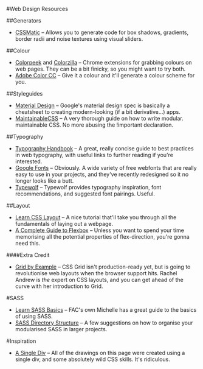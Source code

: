 #Web Design Resources

##Generators

* [CSSMatic](http://www.cssmatic.com) – Allows you to generate code for box shadows, gradients, border radii and noise textures using visual sliders.

##Colour

* [Colorpeek](http://colorpeek.com/) and [Colorzilla](http://www.colorzilla.com/) – Chrome extensions for grabbing colours on web pages. They can be a bit finicky, so you might want to try both.
* [Adobe Color CC](http://color.adobe.com/create/color-wheel) – Give it a colour and it'll generate a colour scheme for you.

##Styleguides

* [Material Design](https://material.google.com/) – Google's material design spec is basically a cheatsheet to creating modern-looking (if a bit derivative...) apps.
* [MaintainableCSS](http://maintainablecss.com/) – A very thorough guide on how to write modular. maintainable CSS. No more abusing the !important declaration.

##Typography

* [Typography Handbook](http://typographyhandbook.com/) – A great, really concise guide to best practices in web typography, with useful links to further reading if you're interested.
* [Google Fonts](https://fonts.google.com/) – Obviously. A wide variety of free webfonts that are really easy to use in your projects, and they've recently redesigned so it no longer looks like a butt.
* [Typewolf](https://www.typewolf.com/) – Typewolf provides typography inspiration, font recommendations, and suggested font pairings. Useful.

##Layout

* [Learn CSS Layout](http://learnlayout.com/) – A nice tutorial that'll take you through all the fundamentals of laying out a webpage.
* [A Complete Guide to Flexbox](https://css-tricks.com/snippets/css/a-guide-to-flexbox/) – Unless you want to spend your time memorising all the potential properties of flex-direction, you're gonna need this.

####Extra Credit

* [Grid by Example](http://gridbyexample.com/) – CSS Grid isn't production-ready yet, but is going to revolutionise web layouts when the browser support hits. Rachel Andrew is *the* expert on CSS layouts, and you can get ahead of the curve with her introduction to Grid.

#SASS

* [Learn SASS Basics](https://github.com/msmichellegar/learn-sass-basics) – FAC's own Michelle has a great guide to the basics of using SASS.
* [SASS Directory Structure](http://vanseodesign.com/css/sass-directory-structures/) – A few suggestions on how to organise your modularised SASS in larger projects.

#Inspiration

* [A Single Div](http://a.singlediv.com/) – All of the drawings on this page were created using a single div, and some absolutely wild CSS skills. It's ridiculous.
